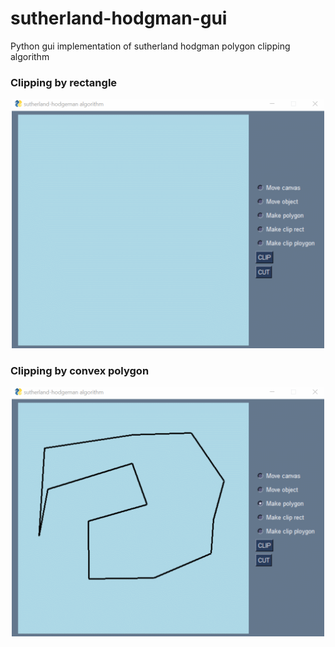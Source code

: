 # sutherland-hodgman-gui
Python gui implementation of sutherland hodgman polygon clipping algorithm

### Clipping by rectangle
<div align="center">
<img src="https://github.com/kanvvu/sutherland-hodgman-gui/blob/main/gifs/sh1.gif"  width="500" height=auto align=center/>
</div>

### Clipping by convex polygon
<div align="center">
<img src="https://github.com/kanvvu/sutherland-hodgman-gui/blob/main/gifs/sh2.gif"  width="500" height=auto align=center>
</div>
